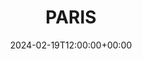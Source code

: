 ---
title: "PARIS"
description: Je t'aime
featured: true
type: gallery
date: 2024-02-19T12:00:00+00:00
menus: "main"
weight: 4
featured_image: "_S6A8204.jpg"
resources:
  - src: "_S6A8204.jpg"
    params:
      date: 2024-02-18T13:04:30+0100


---